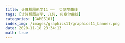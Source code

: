 ```yaml
---
title: 计算机图形学11 ——  贝塞尔曲线
tags: [计算机图形学, 几何, 贝塞尔曲线]
categories: [GAMES101]
index_img: /images/graphics11/graphics11_banner.png
date: 2020-11-18 23:34:13
math: true
---
```

 